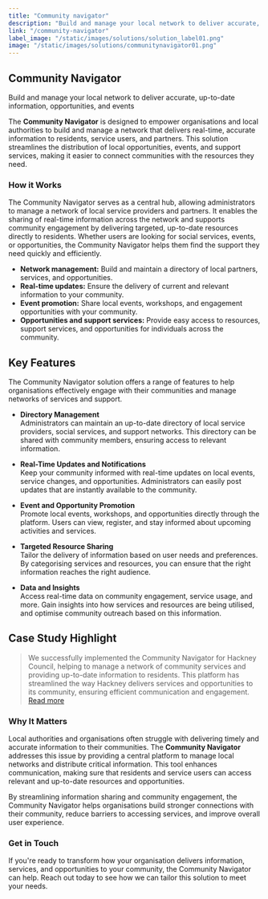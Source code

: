 ```yaml
---
title: "Community navigator"
description: "Build and manage your local network to deliver accurate, up-to-date information, opportunities and events."
link: "/community-navigator"
label_image: "/static/images/solutions/solution_label01.png"
image: "/static/images/solutions/communitynavigator01.png"
---
```


## Community Navigator  

Build and manage your local network to deliver accurate, up-to-date information, opportunities, and events

The **Community Navigator** is designed to empower organisations and local authorities to build and manage a network that delivers real-time, accurate information to residents, service users, and partners. This solution streamlines the distribution of local opportunities, events, and support services, making it easier to connect communities with the resources they need.

### How it Works  
The Community Navigator serves as a central hub, allowing administrators to manage a network of local service providers and partners. It enables the sharing of real-time information across the network and supports community engagement by delivering targeted, up-to-date resources directly to residents. Whether users are looking for social services, events, or opportunities, the Community Navigator helps them find the support they need quickly and efficiently.

- **Network management:** Build and maintain a directory of local partners, services, and opportunities.
- **Real-time updates:** Ensure the delivery of current and relevant information to your community.
- **Event promotion:** Share local events, workshops, and engagement opportunities with your community.
- **Opportunities and support services:** Provide easy access to resources, support services, and opportunities for individuals across the community.

## Key Features  
The Community Navigator solution offers a range of features to help organisations effectively engage with their communities and manage networks of services and support.

- **Directory Management**  
  Administrators can maintain an up-to-date directory of local service providers, social services, and support networks. This directory can be shared with community members, ensuring access to relevant information.

- **Real-Time Updates and Notifications**  
  Keep your community informed with real-time updates on local events, service changes, and opportunities. Administrators can easily post updates that are instantly available to the community.

- **Event and Opportunity Promotion**  
  Promote local events, workshops, and opportunities directly through the platform. Users can view, register, and stay informed about upcoming activities and services.

- **Targeted Resource Sharing**  
  Tailor the delivery of information based on user needs and preferences. By categorising services and resources, you can ensure that the right information reaches the right audience.

- **Data and Insights**  
  Access real-time data on community engagement, service usage, and more. Gain insights into how services and resources are being utilised, and optimise community outreach based on this information.

## Case Study Highlight
> We successfully implemented the Community Navigator for Hackney Council, helping to manage a network of community services and providing up-to-date information to residents. This platform has streamlined the way Hackney delivers services and opportunities to its community, ensuring efficient communication and engagement.<a class="topline-cta" href="https://draft.mortar.works/case-studies/community-navigation-in-hackney/">  Read more</a>

### Why It Matters  
Local authorities and organisations often struggle with delivering timely and accurate information to their communities. The **Community Navigator** addresses this issue by providing a central platform to manage local networks and distribute critical information. This tool enhances communication, making sure that residents and service users can access relevant and up-to-date resources and opportunities.

By streamlining information sharing and community engagement, the Community Navigator helps organisations build stronger connections with their community, reduce barriers to accessing services, and improve overall user experience.

### Get in Touch  
If you're ready to transform how your organisation delivers information, services, and opportunities to your community, the Community Navigator can help. Reach out today to see how we can tailor this solution to meet your needs.

